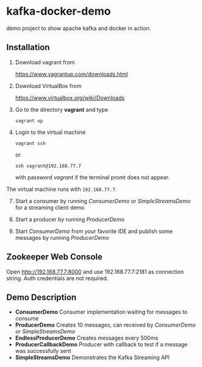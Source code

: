 # kafka-docker-demo
demo project to show apache kafka and docker in action.

## Installation

1. Download vagrant from

   https://www.vagrantup.com/downloads.html
   
2. Download VirtualBox from

   https://www.virtualbox.org/wiki/Downloads
   	
3. Go to the directory **vagrant** and type
   	
   ```
   vagrant up	
   ```
4. Login to the virtual machine
   ```
   vagrant ssh	
   ```
   or
   ```
   ssh vagrant@192.168.77.7	
   ```
   with password _vagrant_ if the terminal promt does not appear.
   
   
The virtual machine runs with `192.168.77.7`.

   
7. Start a consumer by running _ConsumerDemo_ or _SimpleStreamsDemo_ for a streaming client demo

8. Start a producer by running _ProducerDemo_   
    
9. Start _ConsumerDemo_ from your favorite IDE and publish some messages by running _ProducerDemo_    

## Zookeeper Web Console

Open http://192.168.77.7:8000 and use 192.168.77.7:2181 as connection string. Auth credentials are not required.

## Demo Description

* **ConsumerDemo** Consumer implementation waiting for messages to consume
* **ProducerDemo** Creates 10 messages, can received by _ConsumerDemo_ or _SimpleStreamsDemo_
* **EndlessProducerDemo** Creates messages every 500ms
* **ProducerCallbackDemo** Producer with callback to test if a message was successfully sent
* **SimpleStreamsDemo** Demonstrates the Kafka Streaming API